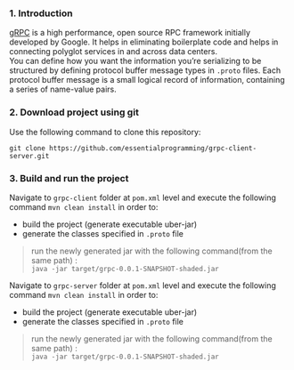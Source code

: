 ### 1. Introduction
[gRPC](https://www.grpc.io/) is a high performance, open source RPC framework initially developed by Google.
It helps in eliminating boilerplate code and helps in connecting polyglot services in and across
data centers.  
You can define how you want the information you’re serializing to be structured by defining protocol
buffer message types in ```.proto``` files. Each protocol buffer message is a small logical record of information, containing a series of name-value pairs.
### 2. Download project using git
Use the following command to clone this repository:

    git clone https://github.com/essentialprogramming/grpc-client-server.git


### 3. Build and run the project  

Navigate to ```grpc-client``` folder at ```pom.xml``` level and execute the following command ```mvn clean install``` in order to:  
* build the project (generate executable uber-jar)
* generate the classes specified in ```.proto``` file

> run the newly generated jar with the following command(from the same path) :  
```java -jar target/grpc-0.0.1-SNAPSHOT-shaded.jar```

Navigate to ```grpc-server``` folder at ```pom.xml``` level and execute the following command ```mvn clean install``` in order to:  
* build the project (generate executable uber-jar)
* generate the classes specified in ```.proto``` file  
> run the newly generated jar with the following command(from the same path) :  
```java -jar target/grpc-0.0.1-SNAPSHOT-shaded.jar```



